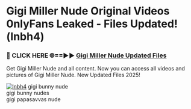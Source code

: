 # Gigi Miller Nude Original Videos 0nlyFans Leaked - Files Updated! (lnbh4)

<h3>🔴 CLICK HERE 🌐==►► <a href="https://tinyurl.com/yc6ubb5a" rel="nofollow">Gigi Miller Nude Updated Files</a></h3>

Get Gigi Miller Nude and all content. Now you can access all videos and pictures of Gigi Miller Nude. New Updated Files 2025!

[![lnbh4](https://i.imgur.com/7eu0CRL.gif)](https://tinyurl.com/yc6ubb5a)
gigi bunny nude<br>
gigi bunny nudes<br>
gigi papasavvas nude